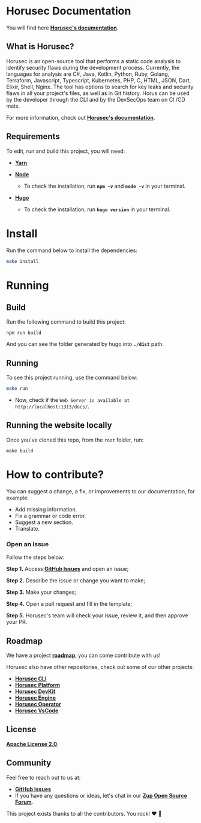 # **Horusec Documentation**

You will find here **[Horusec's documentation](https://docs.horusec.io/)**.

## **What is Horusec?**
Horusec is an open-source tool that performs a static code analysis to identify security flaws during the development process. Currently, the languages for analysis are C#, Java, Kotlin, Python, Ruby, Golang, Terraform, Javascript, Typescript, Kubernetes, PHP, C, HTML, JSON, Dart, Elixir, Shell, Nginx. 
The tool has options to search for key leaks and security flaws in all your project's files, as well as in Git history. Horus can be used by the developer through the CLI and by the DevSecOps team on CI /CD mats.

For more information, check out **[Horusec's documentation](https://docs.horusec.io/)**.

## **Requirements**
To edit, run and build this project, you will need:
* [**Yarn**](https://yarnpkg.com/)

* [**Node**](https://nodejs.org/en/)
  - To check the installation, run **`npm -v`** and **`node -v`** in your terminal.

* [**Hugo**](https://gohugo.io/getting-started/installing/)
  - To check the installation, run **`hugo version`** in your terminal.

# **Install**
Run the command below to install the dependencies: 
```bash
make install
```

# Running

## **Build**
Run the following command to build this project: 

```
npm run build
```

And you can see the folder generated by hugo into **`./dist`** path.

## **Running**

To see this project running, use the command below:
```bash
make run
```

- Now, check if the `Web Server is available at http://localhost:1313/docs/`.

## **Running the website locally**

Once you've cloned this repo, from the `root` folder, run:

```
make build
```

# **How to contribute?**

You can suggest a change, a fix, or improvements to our documentation, for example: 
- Add missing information.
- Fix a grammar or code error.
- Suggest a new section.
- Translate. 

### **Open an issue**
Follow the steps below: 

**Step 1.** Access [**GitHub Issues**](https://github.com/ZupIT/horusec-docs/issues) and open an issue;

**Step 2.** Describe the issue or change you want to make; 

**Step 3.** Make your changes;

**Step 4.** Open a pull request and fill in the template; 

**Step 5.** Horusec's team will check your issue, review it, and then approve your PR. 

## **Roadmap**
We have a project [**roadmap**](https://github.com/ZupIT/horusec/blob/main/ROADMAP.md), you can come contribute with us!

Horusec also have other repositories, check out some of our other projects:

- [**Horusec CLI**](https://github.com/ZupIT/horusec)
- [**Horusec Platform**](https://github.com/ZupIT/horusec-platform)
- [**Horusec DevKit**](https://github.com/ZupIT/horusec-devkit)
- [**Horusec Engine**](https://github.com/ZupIT/horusec-engine)
- [**Horusec Operator**](https://github.com/ZupIT/horusec-operator)
- [**Horusec VsCode**](https://github.com/ZupIT/horusec-vscode-plugin)

## **License**
 [**Apache License 2.0**](LICENSE).

## **Community**

Feel free to reach out to us at:

- [**GitHub Issues**](https://github.com/ZupIT/horusec-docs/issues)
- If you have any questions or ideas, let's chat in our [**Zup Open Source Forum**](https://forum.zup.com.br).


This project exists thanks to all the contributors. You rock! ❤️ 🚀
